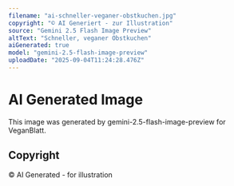 ```yaml
---
filename: "ai-schneller-veganer-obstkuchen.jpg"
copyright: "© AI Generiert - zur Illustration"
source: "Gemini 2.5 Flash Image Preview"
altText: "Schneller, veganer Obstkuchen"
aiGenerated: true
model: "gemini-2.5-flash-image-preview"
uploadDate: "2025-09-04T11:24:28.476Z"
---
```


# AI Generated Image

This image was generated by gemini-2.5-flash-image-preview for VeganBlatt.

## Copyright
© AI Generated - for illustration
